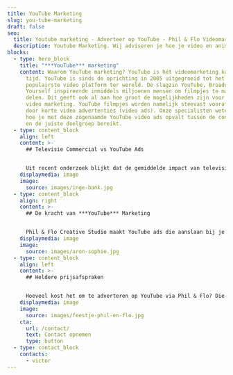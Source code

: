 ```yaml
---
title: YouTube Marketing
slug: you-tube-marketing
draft: false
seo:
  title: Youtube marketing - Adverteer op YouTube - Phil & Flo Videomarketing
  description: Youtube Marketing. Wij adviseren je hoe je video en animatiefilms in kunt zetten in het reclamenetwerk van YouTube. Ontdek de kracht van YouTube marketing!
blocks:
  - type: hero_block
    title: "***YouTube*** marketing"
    content: Waarom YouTube marketing? YouTube is hét videomarketing kanaal van deze
      tijd. YouTube is sinds de oprichting in 2005 uitgegroeid tot het
      populairste video platform ter wereld. De slagzin YouTube, Broadcast
      Yourself inspireerde inmiddels miljoenen mensen om filmpjes te maken en te
      delen. Dit geeft ook al aan hoe groot de mogelijkheden zijn voor online
      video marketing. YouTube filmpjes worden namelijk steevast voorafgegaan
      door korte video advertenties (video ads). Onze specialisten weten precies
      hoe je met deze zogenaamde YouTube video ads opvalt tussen de concurrentie
      en de juiste doelgroep bereikt.
  - type: content_block
    align: left
    content: >-
      ## Televisie Commercial vs YouTube Ads


      Uit recent onderzoek blijkt dat de gemiddelde impact van televisiereclame ongeveer op 52% ligt. Maar de impact van een YouTube pre-roll (advertentievideo voordat de video start die je aanklikt) is al opgeklommen naar 48%. Dat ligt dus heel dicht bij elkaar, terwijl de kosten voor het uitzenden van televisiereclame soms wel 100x zo duur is als een YouTube reclame.
    displaymedia: image
    image:
      source: images/inge-bank.jpg
  - type: content_block
    align: right
    content: >-
      ## De kracht van ***YouTube*** Marketing


      Phil & Flo Creative Studio maakt YouTube ads die aanslaan bij je doelgroep. Wij adviseren je stap voor stap hoe je met YouTube marketing video en animatiefilms in kunt zetten in het reclamenetwerk van YouTube. Het grote voordeel van YouTube marketing is dat je zeer gericht kunt adverteren. Je kunt vooraf de karakteristieken van jouw doelgroep in kaart brengen en je ads gericht tonen.
    displaymedia: image
    image:
      source: images/aron-sophie.jpg
  - type: content_block
    align: left
    content: >-
      ## Heldere prijsafspraken


      Hoeveel kost het om te adverteren op YouTube via Phil & Flo? Die vraag beantwoorden we aan de hand van de resultaten die je wilt gaan behalen met een YouTube campagne. Phil & Flo houdt zaken graag helder en maakt vaste prijsafspraken met je, zodat je niet achteraf wordt geconfronteerd met onverwachte rekeningen. Leer ons kennen en bel onze specialisten op 085 - 273 8331
    displaymedia: image
    image:
      source: images/feestje-phil-en-flo.jpg
    cta:
      url: /contact/
      text: Contact opnemen
      type: button
  - type: contact_block
    contacts:
      - victor
---
```

